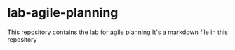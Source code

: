 # lab-agile-planning
This repository contains the lab for agile planning
It's a markdown file in this repository 
